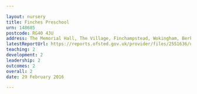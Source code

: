 ```yaml
---

layout: nursery
title: Finches Preschool
urn: 148685
postcode: RG40 4JU
address: The Memorial Hall, The Village, Finchampstead, Wokingham, Berkshire, RG40 4JU
latestReportUrl: https://reports.ofsted.gov.uk/provider/files/2551636/urn/148685.pdf
teaching: 2
development: 2
leadership: 2
outcomes: 2
overall: 2
date: 29 February 2016

---
```

